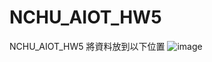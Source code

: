 # NCHU_AIOT_HW5
NCHU_AIOT_HW5
將資料放到以下位置
![image](https://user-images.githubusercontent.com/74865648/209296325-75115e40-ee1c-4ddf-925e-9115627396ab.png)
